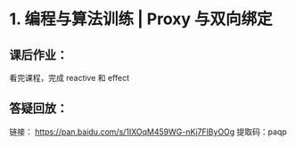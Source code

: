 # 1. 编程与算法训练 | Proxy 与双向绑定
## 课后作业：
看完课程，完成 reactive 和 effect
## 答疑回放：
链接： https://pan.baidu.com/s/1IXOqM459WG-nKj7FlByOOg
提取码：paqp